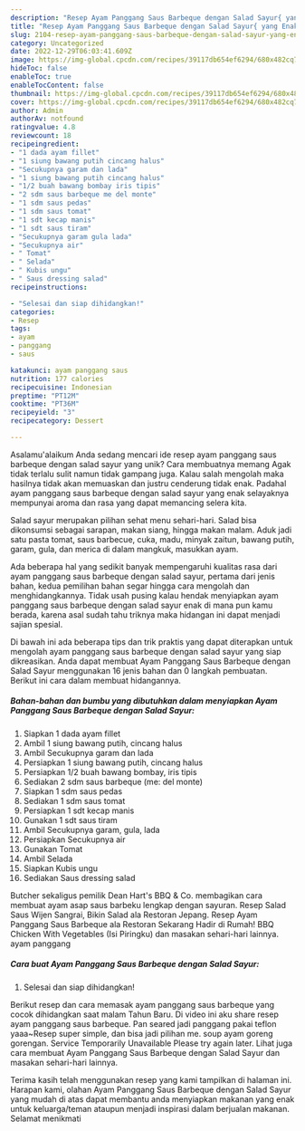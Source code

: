 ```yaml
---
description: "Resep Ayam Panggang Saus Barbeque dengan Salad Sayur{ yang Enak"
title: "Resep Ayam Panggang Saus Barbeque dengan Salad Sayur{ yang Enak"
slug: 2104-resep-ayam-panggang-saus-barbeque-dengan-salad-sayur-yang-enak
category: Uncategorized
date: 2022-12-29T06:03:41.609Z
image: https://img-global.cpcdn.com/recipes/39117db654ef6294/680x482cq70/ayam-panggang-saus-barbeque-dengan-salad-sayur-foto-resep-utama.jpg
hideToc: false
enableToc: true
enableTocContent: false
thumbnail: https://img-global.cpcdn.com/recipes/39117db654ef6294/680x482cq70/ayam-panggang-saus-barbeque-dengan-salad-sayur-foto-resep-utama.jpg
cover: https://img-global.cpcdn.com/recipes/39117db654ef6294/680x482cq70/ayam-panggang-saus-barbeque-dengan-salad-sayur-foto-resep-utama.jpg
author: Admin
authorAv: notfound
ratingvalue: 4.8
reviewcount: 18
recipeingredient:
- "1 dada ayam fillet"
- "1 siung bawang putih cincang halus"
- "Secukupnya garam dan lada"
- "1 siung bawang putih cincang halus"
- "1/2 buah bawang bombay iris tipis"
- "2 sdm saus barbeque me del monte"
- "1 sdm saus pedas"
- "1 sdm saus tomat"
- "1 sdt kecap manis"
- "1 sdt saus tiram"
- "Secukupnya garam gula lada"
- "Secukupnya air"
- " Tomat"
- " Selada"
- " Kubis ungu"
- " Saus dressing salad"
recipeinstructions:

- "Selesai dan siap dihidangkan!"
categories:
- Resep
tags:
- ayam
- panggang
- saus

katakunci: ayam panggang saus 
nutrition: 177 calories
recipecuisine: Indonesian
preptime: "PT12M"
cooktime: "PT36M"
recipeyield: "3"
recipecategory: Dessert

---
```



Asalamu'alaikum Anda sedang mencari ide resep ayam panggang saus barbeque dengan salad sayur yang unik? Cara membuatnya memang Agak tidak terlalu sulit namun tidak gampang juga. Kalau salah mengolah maka hasilnya tidak akan memuaskan dan justru cenderung tidak enak. Padahal ayam panggang saus barbeque dengan salad sayur yang enak selayaknya mempunyai aroma dan rasa yang dapat memancing selera kita.


Salad sayur merupakan pilihan sehat menu sehari-hari. Salad bisa dikonsumsi sebagai sarapan, makan siang, hingga makan malam. Aduk jadi satu pasta tomat, saus barbecue, cuka, madu, minyak zaitun, bawang putih, garam, gula, dan merica di dalam mangkuk, masukkan ayam.

Ada beberapa hal yang sedikit banyak mempengaruhi kualitas rasa dari ayam panggang saus barbeque dengan salad sayur, pertama dari jenis bahan, kedua pemilihan bahan segar hingga cara mengolah dan menghidangkannya. Tidak usah pusing kalau hendak menyiapkan ayam panggang saus barbeque dengan salad sayur enak di mana pun kamu berada, karena asal sudah tahu triknya maka hidangan ini dapat menjadi sajian spesial.


Di bawah ini ada beberapa tips dan trik praktis yang dapat diterapkan untuk mengolah ayam panggang saus barbeque dengan salad sayur yang siap dikreasikan. Anda dapat membuat Ayam Panggang Saus Barbeque dengan Salad Sayur menggunakan 16 jenis bahan dan 0 langkah pembuatan. Berikut ini cara dalam membuat hidangannya.

<!--inarticleads1-->

##### Bahan-bahan dan bumbu yang dibutuhkan dalam menyiapkan Ayam Panggang Saus Barbeque dengan Salad Sayur:

1. Siapkan 1 dada ayam fillet
1. Ambil 1 siung bawang putih, cincang halus
1. Ambil Secukupnya garam dan lada
1. Persiapkan 1 siung bawang putih, cincang halus
1. Persiapkan 1/2 buah bawang bombay, iris tipis
1. Sediakan 2 sdm saus barbeque (me: del monte)
1. Siapkan 1 sdm saus pedas
1. Sediakan 1 sdm saus tomat
1. Persiapkan 1 sdt kecap manis
1. Gunakan 1 sdt saus tiram
1. Ambil Secukupnya garam, gula, lada
1. Persiapkan Secukupnya air
1. Gunakan  Tomat
1. Ambil  Selada
1. Siapkan  Kubis ungu
1. Sediakan  Saus dressing salad


Butcher sekaligus pemilik Dean Hart&#39;s BBQ &amp; Co. membagikan cara membuat ayam asap saus barbeku lengkap dengan sayuran. Resep Salad Saus Wijen Sangrai, Bikin Salad ala Restoran Jepang. Resep Ayam Panggang Saus Barbeque ala Restoran Sekarang Hadir di Rumah! BBQ Chicken With Vegetables (Isi Piringku) dan masakan sehari-hari lainnya. ayam panggang 

<!--inarticleads2-->

##### Cara buat Ayam Panggang Saus Barbeque dengan Salad Sayur:


1. Selesai dan siap dihidangkan!

Berikut resep dan cara memasak ayam panggang saus barbeque yang cocok dihidangkan saat malam Tahun Baru. Di video ini aku share resep ayam panggang saus barbeque. Pan seared jadi panggang pakai teflon yaaa~Resep super simple, dan bisa jadi pilihan me. soup ayam goreng gorengan. Service Temporarily Unavailable Please try again later. Lihat juga cara membuat Ayam Panggang Saus Barbeque dengan Salad Sayur dan masakan sehari-hari lainnya. 

Terima kasih telah menggunakan resep yang kami tampilkan di halaman ini. Harapan kami, olahan Ayam Panggang Saus Barbeque dengan Salad Sayur yang mudah di atas dapat membantu anda menyiapkan makanan yang enak untuk keluarga/teman ataupun menjadi inspirasi dalam berjualan makanan. Selamat menikmati
